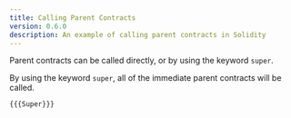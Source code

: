 ```yaml
---
title: Calling Parent Contracts
version: 0.6.0
description: An example of calling parent contracts in Solidity
---
```


Parent contracts can be called directly, or by using the keyword `super`.

By using the keyword `super`, all of the immediate parent contracts will be called.

```solidity
{{{Super}}}
```
